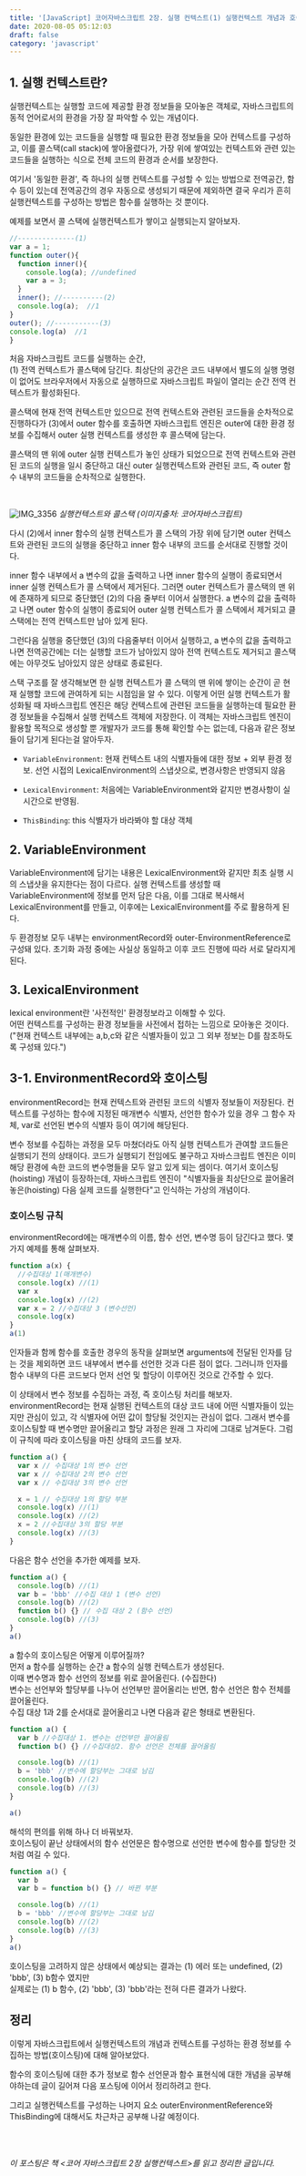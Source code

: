 ```yaml
---
title: '[JavaScript] 코어자바스크립트 2장. 실행 컨텍스트(1) 실행컨텍스트 개념과 호이스팅'
date: 2020-08-05 05:12:03
draft: false
category: 'javascript'
---
```


## 1. 실행 컨텍스트란?

실행컨텍스트는 실행할 코드에 제공할 환경 정보들을 모아놓은 객체로, 자바스크립트의 동적 언어로서의 환경을 가장 잘 파악할 수 있는 개념이다.

동일한 환경에 있는 코드들을 실행할 때 필요한 환경 정보들을 모아 컨텍스트를 구성하고, 이를 콜스택(call stack)에 쌓아올렸다가, 가장 위에 쌓여있는 컨텍스트와 관련 있는 코드들을 실행하는 식으로 전체 코드의 환경과 순서를 보장한다.

여기서 '동일한 환경', 즉 하나의 실행 컨텍스트를 구성할 수 있는 방법으로 전역공간, 함수 등이 있는데 전역공간의 경우 자동으로 생성되기 때문에 제외하면 결국 우리가 흔히 실행컨텍스트를 구성하는 방법은 함수를 실행하는 것 뿐이다.

예제를 보면서 콜 스택에 실행컨텍스트가 쌓이고 실행되는지 알아보자.

```jsx
//--------------(1)
var a = 1;
function outer(){
  function inner(){
    console.log(a); //undefined
    var a = 3;
  }
  inner(); //----------(2)
  console.log(a);  //1
}
outer(); //-----------(3)
console.log(a)  //1
}
```

처음 자바스크립트 코드를 실행하는 순간,  
(1) 전역 컨텍스트가 콜스택에 담긴다. 최상단의 공간은 코드 내부에서 별도의 실행 명령이 없어도 브라우저에서 자동으로 실행하므로 자바스크립트 파일이 열리는 순간 전역 컨텍스트가 활성화된다.

콜스택에 현재 전역 컨텍스트만 있으므로 전역 컨텍스트와 관련된 코드들을 순차적으로 진행하다가 (3)에서 outer 함수를 호출하면 자바스크립트 엔진은 outer에 대한 환경 정보를 수집해서 outer 실행 컨텍스트를 생성한 후 콜스택에 담는다.

콜스택의 맨 위에 outer 실행 컨텍스트가 놓인 상태가 되었으므로 전역 컨텍스트와 관련된 코드의 실행을 일시 중단하고 대신 outer 실행컨텍스트와 관련된 코드, 즉 outer 함수 내부의 코드들을 순차적으로 실행한다.

<br>

![IMG_3356](https://user-images.githubusercontent.com/60246689/89371491-7f1fc280-d71e-11ea-880e-b4e814e38234.JPG)
_실행컨텍스트와 콜스택 (이미지출처: 코어자바스크립트)_
<br>

다시 (2)에서 inner 함수의 실행 컨텍스트가 콜 스택의 가장 위에 담기면 outer 컨텍스트와 관련된 코드의 실행을 중단하고 inner 함수 내부의 코드를 순서대로 진행할 것이다.

inner 함수 내부에서 a 변수의 값을 출력하고 나면 inner 함수의 실행이 종료되면서 inner 실행 컨텍스트가 콜 스택에서 제거된다. 그러면 outer 컨텍스트가 콜스택의 맨 위에 존재하게 되므로 중단했던 (2)의 다음 줄부터 이어서 실행한다. a 변수의 값을 출력하고 나면 outer 함수의 실행이 종료되어 outer 실행 컨텍스트가 콜 스택에서 제거되고 클스택에는 전역 컨텍스트만 남아 있게 된다.

그런다음 실행을 중단했던 (3)의 다음줄부터 이어서 실행하고, a 변수의 값을 출력하고 나면 전역공간에는 더는 실행할 코드가 남아있지 않아 전역 컨텍스트도 제거되고 콜스택에는 아무것도 남아있지 않은 상태로 종료된다.

스택 구조를 잘 생각해보면 한 실행 컨텍스트가 콜 스택의 맨 위에 쌓이는 순간이 곧 현재 실행할 코드에 관여하게 되는 시점임을 알 수 있다. 이렇게 어떤 실행 컨텍스트가 활성화될 때 자바스크립트 엔진은 해당 컨텍스트에 관련된 코드들을 실행하는데 필요한 환경 정보들을 수집해서 실행 컨텍스트 객체에 저장한다. 이 객체는 자바스크립트 엔진이 활용할 목적으로 생성할 뿐 개발자가 코드를 통해 확인할 수는 없는데, 다음과 같은 정보들이 담기게 된다는걸 알아두자.

- `VariableEnvironment`:
  현재 컨텍스트 내의 식별자들에 대한 정보 + 외부 환경 정보.
  선언 시접의 LexicalEnvironment의 스냅샷으로, 변경사항은 반영되지 않음

- `LexicalEnvironment`:
  처음에는 VariableEnvironment와 같지만 변경사항이 실시간으로 반영됨.

- `ThisBinding`:
  this 식별자가 바라봐야 할 대상 객체

## 2. VariableEnvironment

VariableEnvironment에 담기는 내용은 LexicalEnvironment와 같지만 최초 실행 시의 스냅샷을 유지한다는 점이 다르다. 실행 컨텍스트를 생성할 때 VariableEnvironment에 정보를 먼저 담은 다음, 이를 그대로 복사해서 LexicalEnvironment를 만들고, 이후에는 LexicalEnvironment를 주로 활용하게 된다.

두 환경정보 모두 내부는 environmentRecord와 outer-EnvironmentReference로 구성돼 있다. 초기화 과정 중에는 사실상 동일하고 이후 코드 진행에 따라 서로 달라지게 된다.

## 3. LexicalEnvironment

lexical environment란 '사전적인' 환경정보라고 이해할 수 있다.  
어떤 컨텍스트를 구성하는 환경 정보들을 사전에서 접하는 느낌으로 모아놓은 것이다. ("현재 컨텍스트 내부에는 a,b,c와 같은 식별자들이 있고 그 외부 정보는 D를 참조하도록 구성돼 있다.")

## 3-1. EnvironmentRecord와 호이스팅

environmentRecord는 현재 컨텍스트와 관련된 코드의 식별자 정보들이 저장된다. 컨텍스트를 구성하는 함수에 지정된 매개변수 식별자, 선언한 함수가 있을 경우 그 함수 자체, var로 선언된 변수의 식별자 등이 여기에 해당된다.

변수 정보를 수집하는 과정을 모두 마쳤더라도 아직 실행 컨텍스트가 관여할 코드들은 실행되기 전의 상태이다. 코드가 실행되기 전임에도 불구하고 자바스크립트 엔진은 이미 해당 환경에 속한 코드의 변수명들을 모두 알고 있게 되는 셈이다. 여기서 호이스팅(hoisting) 개념이 등장하는데, 자바스크립트 엔진이 "식별자들을 최상단으로 끌어올려놓은(hoisting) 다음 실제 코드를 실행한다"고 인식하는 가상의 개념이다.

### 호이스팅 규칙

environmentRecord에는 매개변수의 이름, 함수 선언, 변수명 등이 담긴다고 했다. 몇가지 예제를 통해 살펴보자.

```jsx
function a(x) {
  //수집대상 1(매개변수)
  console.log(x) //(1)
  var x
  console.log(x) //(2)
  var x = 2 //수집대상 3 (변수선언)
  console.log(x)
}
a(1)
```

인자들과 함께 함수를 호출한 경우의 동작을 살펴보면 arguments에 전달된 인자를 담는 것을 제외하면 코드 내부에서 변수를 선언한 것과 다른 점이 없다. 그러니까 인자를 함수 내부의 다른 코드보다 먼저 선언 및 할당이 이루어진 것으로 간주할 수 있다.

이 상태에서 변수 정보를 수집하는 과정, 즉 호이스팅 처리를 해보자.
environmentRecord는 현재 실행된 컨텍스트의 대상 코드 내에 어떤 식별자들이 있는지만 관심이 있고, 각 식별자에 어떤 값이 할당될 것인지는 관심이 없다. 그래서 변수를 호이스팅할 때 변수명만 끌어올리고 할당 과정은 원래 그 자리에 그대로 남겨둔다.
그럼 이 규칙에 따라 호이스팅을 마친 상태의 코드를 보자.

```jsx
function a() {
  var x // 수집대상 1의 변수 선언
  var x // 수집대상 2의 변수 선언
  var x // 수집대상 3의 변수 선언

  x = 1 // 수집대상 1의 할당 부분
  console.log(x) //(1)
  console.log(x) //(2)
  x = 2 //수집대상 3의 할당 부분
  console.log(x) //(3)
}
```

다음은 함수 선언을 추가한 예제를 보자.

```jsx
function a() {
  console.log(b) //(1)
  var b = 'bbb' //수집 대상 1 (변수 선언)
  console.log(b) //(2)
  function b() {} // 수집 대상 2 (함수 선언)
  console.log(b) //(3)
}
a()
```

a 함수의 호이스팅은 어떻게 이루어질까?  
먼저 a 함수를 실행하는 순간 a 함수의 실행 컨텍스트가 생성된다.  
이때 변수명과 함수 선언의 정보를 위로 끌어올린다. (수집한다)  
변수는 선언부와 할당부를 나누어 선언부만 끌어올리는 반면, 함수 선언은 함수 전체를 끌어올린다.  
수집 대상 1과 2를 순서대로 끌어올리고 나면 다음과 같은 형태로 변환된다.

```jsx
function a() {
  var b //수집대상 1. 변수는 선언부만 끌어올림
  function b() {} //수집대상2. 함수 선언은 전체를 끌어올림

  console.log(b) //(1)
  b = 'bbb' //변수에 할당부는 그대로 남김
  console.log(b) //(2)
  console.log(b) //(3)
}

a()
```

해석의 편의를 위해 하나 더 바꿔보자.  
호이스팅이 끝난 상태에서의 함수 선언문은 함수명으로 선언한 변수에 함수를 할당한 것처럼 여길 수 있다.

```jsx
function a() {
  var b
  var b = function b() {} // 바뀐 부분

  console.log(b) //(1)
  b = 'bbb' //변수에 할당부는 그대로 남김
  console.log(b) //(2)
  console.log(b) //(3)
}
a()
```

호이스팅을 고려하지 않은 상태에서 예상되는 결과는 (1) 에러 또는 undefined, (2) 'bbb', (3) b함수 였지만  
실제로는 (1) b 함수, (2) 'bbb', (3) 'bbb'라는 전혀 다른 결과가 나왔다.

## 정리

이렇게 자바스크립트에서 실행컨텍스트의 개념과 컨텍스트를 구성하는 환경 정보를 수집하는 방법(호이스팅)에 대해 알아보았다.

함수의 호이스팅에 대한 추가 정보로 함수 선언문과 함수 표현식에 대한 개념을 공부해야하는데 글이 길어져 다음 포스팅에 이어서 정리하려고 한다.

그리고 실행컨텍스트를 구성하는 나머지 요소 outerEnvironmentReference와 ThisBinding에 대해서도 차근차근 공부해 나갈 예정이다.

<br />

<br />

_이 포스팅은 책 <코어 자바스크립트 2장 실행컨텍스트>를 읽고 정리한 글입니다._
